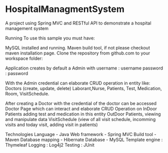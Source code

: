 # HospitalManagmentSystem
A project using Spring MVC and RESTful API to demonstrate a hospital management system

Running
To use this sample you must have:

MySQL installed and running.
Maven build tool, if not please checkout maven installation page. 
Clone the repository from github.com to your workspace folder:

Application creates by default a Admin with
username : username
password : password

With the Admin credential can elaborate CRUD operation in entity like:
Doctors (create, update, delete)
Laborant,Nurse, Patients, Test, Medication, Room, VisitSchedule.

After creating a Doctor with the credential of the doctor can be accessed Doctor Page
which can interact and elaborate CRUD Operation on
InDoor Patients adding test and medication in this entity
OutDoor Patients, viewing and manipulate data
VisitSchedule (view of all visit schedule, incomming visits and today visit, adding visit in patients)


Technologies
Language - Java
Web framework - Spring MVC
Build tool - Maven
Database mapping - Hibernate
Database - MySQL
Template engine : Thymeleaf
Logging : Log4j2
Testing : JUnit

